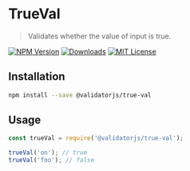 # TrueVal

> Validates whether the value of input is true.

[![NPM Version](https://img.shields.io/npm/v/@validatorjs/true-val.svg)](https://www.npmjs.com/package/@validatorjs/true-val)
[![Downloads](https://img.shields.io/npm/dt/@validatorjs/true-val.svg)](https://www.npmjs.com/package/@validatorjs/true-val)
[![MIT License](https://img.shields.io/npm/l/@validatorjs/true-val.svg)](../../LICENSE)

## Installation

```bash
npm install --save @validatorjs/true-val
```

## Usage

```js
const trueVal = require('@validatorjs/true-val');

trueVal('on'); // true
trueVal('foo'); // false
```
